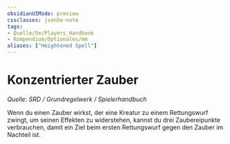 ```yaml
---
obsidianUIMode: preview
cssclasses: json5e-note
tags:
- Quelle/5e/Players_Handbook
- Kompendium/Optionales/mm
aliases: ["Heightened Spell"]
---
```

# Konzentrierter Zauber
*Quelle: SRD / Grundregelwerk / Spielerhandbuch*  

Wenn du einen Zauber wirkst, der eine Kreatur zu einem Rettungswurf zwingt, um seinen Effekten zu widerstehen, kannst du drei Zaubereipunkte verbrauchen, damit ein Ziel beim ersten Rettungswurf gegen den Zauber im Nachteil ist.